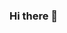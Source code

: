 ### Hi there 👋

<!--
**mozheykosn/mozheykosn** is a ✨ _special_ ✨ repository because its `README.md` (this file) appears on your GitHub profile.

I'm [Your Name], a passionate Data Analyst with a strong background in analyzing and interpreting complex data sets. I am dedicated to uncovering valuable insights and driving data-informed decisions.

